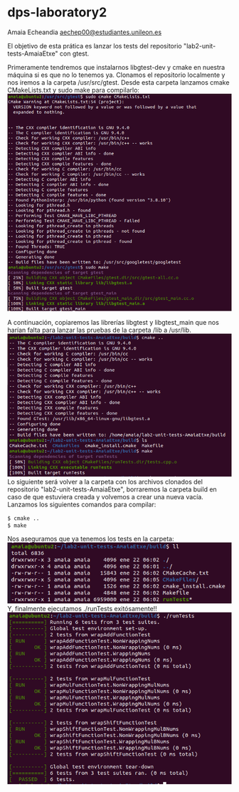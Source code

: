 # dps-laboratory2
Amaia Echeandia
aechep00@estudiantes.unileon.es

El objetivo de esta prática es lanzar los tests del repositorio "lab2-unit-tests-AmaiaEtxe" con gtest.

Primeramente tendremos que instalarnos libgtest-dev y cmake en nuestra máquina si es que no lo tenemos ya.
Clonamos el repositorio localmente y nos iremos a la carpeta /usr/src/gtest. Desde esta carpeta lanzamos cmake CMakeLists.txt y sudo make para compilarlo:
![1](capturas/1.png)

A continuación, copiaremos las librerías libgtest y libgtest_main que nos harían falta para lanzar las pruebas de la carpeta /lib a /usr/lib.
![2](capturas/2.png)
Lo siguiente será volver a la carpeta con los archivos clonados del repositorio "lab2-unit-tests-AmaiaEtxe", borraremos la carpeta build en caso de que estuviera creada y volvemos a crear una nueva vacía. Lanzamos los siguientes comandos para compilar:
```
$ cmake ..
$ make
```
Nos aseguramos que ya tenemos los tests en la carpeta:
![3](capturas/3.png)
Y, finalmente ejecutamos ./runTests exitósamente!!
![4](capturas/4.png)


